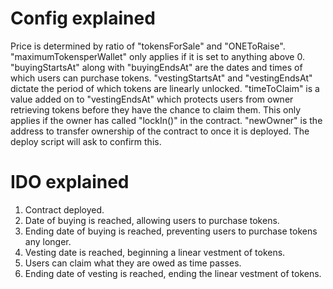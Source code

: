# Config explained
Price is determined by ratio of "tokensForSale" and "ONEToRaise".
"maximumTokensperWallet" only applies if it is set to anything above 0.
"buyingStartsAt" along with "buyingEndsAt" are the dates and times of which users can purchase tokens.
"vestingStartsAt" and "vestingEndsAt" dictate the period of which tokens are linearly unlocked.
"timeToClaim" is a value added on to "vestingEndsAt" which protects users from owner retrieving tokens before they have the chance to claim them. This only applies if the owner has called "lockIn()" in the contract.
"newOwner" is the address to transfer ownership of the contract to once it is deployed. The deploy script will ask to confirm this.

# IDO explained
1. Contract deployed.
2. Date of buying is reached, allowing users to purchase tokens.
3. Ending date of buying is reached, preventing users to purchase tokens any longer.
4. Vesting date is reached, beginning a linear vestment of tokens.
5. Users can claim what they are owed as time passes.
6. Ending date of vesting is reached, ending the linear vestment of tokens.
